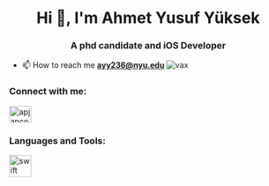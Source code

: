 <h1 align="center">Hi 👋, I'm Ahmet Yusuf Yüksek</h1>
<h3 align="center">A phd candidate and iOS Developer</h3>

- 📫 How to reach me **ayy236@nyu.edu**
![vax](https://img.shields.io/badge/vaccinated-moderna-orange)


<h3 align="left">Connect with me:</h3>
<p align="left">
<a href="https://twitter.com/ay_yuksek" target="blank"><img align="center" src="https://upload.wikimedia.org/wikipedia/sco/thumb/9/9f/Twitter_bird_logo_2012.svg/1200px-Twitter_bird_logo_2012.svg.png" alt="apjanco" height="30" width="40" /></a>
</p>


<h3 align="left">Languages and Tools:</h3>
<p align="left"> <a href="https://developer.apple.com/swift//" target="_blank"> <img src="https://images.app.goo.gl/83MAjk4g1DGQLYos5" alt="swift" width="40" height="40"/> </a> 
  
  
